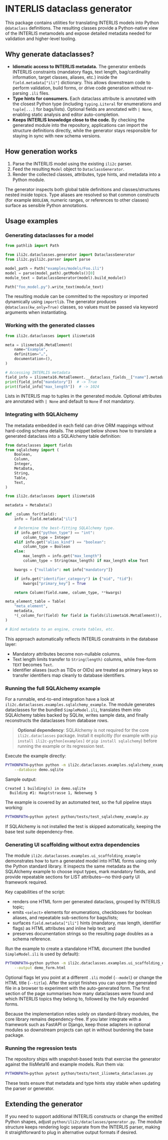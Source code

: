 # INTERLIS dataclass generator

This package contains utilities for translating INTERLIS models into Python
`@dataclass` definitions.  The resulting classes provide a Python-native view of
the INTERLIS metamodels and expose detailed metadata needed for validation and
higher-level tooling.

## Why generate dataclasses?

* **Idiomatic access to INTERLIS metadata.**  The generator embeds INTERLIS
  constraints (mandatory flags, text length, bag/cardinality information, target
  classes, aliases, etc.) inside the `field.metadata["ili"]` dictionary.  This
  allows downstream code to perform validation, build forms, or drive code
  generation without re-parsing `.ili` files.
* **Type hints for consumers.**  Each dataclass attribute is annotated with the
  closest Python type (including `typing.Literal` for enumerations and
  `tuple[...]` for bags/lists).  Optional fields are annotated with `| None`,
  enabling static analysis and editor auto-completion.
* **Keeps INTERLIS knowledge close to the code.**  By checking the generated
  module into the repository, applications can import the structure definitions
  directly, while the generator stays responsible for staying in sync with new
  schema versions.

## How generation works

1. Parse the INTERLIS model using the existing `ili2c` parser.
2. Feed the resulting `Model` object to `DataclassGenerator`.
3. Render the collected classes, attributes, type hints, and metadata into a
   Python module.

The generator inspects both global table definitions and classes/structures
nested inside topics.  Type aliases are resolved so that common constructs (for
example `BOOLEAN`, numeric ranges, or references to other classes) surface as
sensible Python annotations.

## Usage examples

### Generating dataclasses for a model

```python
from pathlib import Path

from ili2c.dataclasses.generator import DataclassGenerator
from ili2c.pyili2c.parser import parse

model_path = Path("examples/models/Foo.ili")
model = parse(model_path).getModels()[0]
module_text = DataclassGenerator(model).build_module()

Path("foo_model.py").write_text(module_text)
```

The resulting module can be committed to the repository or imported dynamically
using `importlib`.  The generator produces `@dataclass(kw_only=True)` classes,
so values must be passed via keyword arguments when instantiating.

### Working with the generated classes

```python
from ili2c.dataclasses import ilismeta16

meta = ilismeta16.MetaElement(
    name="Example",
    definition="…",
    documentation=(),
)

# Accessing INTERLIS metadata
field_info = ilismeta16.MetaElement.__dataclass_fields__["name"].metadata["ili"]
print(field_info["mandatory"])  # -> True
print(field_info["max_length"])  # -> 1024
```

Lists in INTERLIS map to tuples in the generated module.  Optional attributes
are annotated with `| None` and default to `None` if not mandatory.

### Integrating with SQLAlchemy

The metadata embedded in each field can drive ORM mappings without hard-coding
schema details.  The snippet below shows how to translate a generated dataclass
into a SQLAlchemy table definition:

```python
from dataclasses import fields
from sqlalchemy import (
    Boolean,
    Column,
    Integer,
    MetaData,
    String,
    Table,
    Text,
)

from ili2c.dataclasses import ilismeta16

metadata = MetaData()

def _column_for(field):
    info = field.metadata["ili"]

    # Determine the best-fitting SQLAlchemy type.
    if info.get("python_type") == "int":
        column_type = Integer
    elif info.get("alias_kind") == "boolean":
        column_type = Boolean
    else:
        max_length = info.get("max_length")
        column_type = String(max_length) if max_length else Text

    kwargs = {"nullable": not info["mandatory"]}

    if info.get("identifier_category") in {"oid", "tid"}:
        kwargs["primary_key"] = True

    return Column(field.name, column_type, **kwargs)

meta_element_table = Table(
    "meta_element",
    metadata,
    *(_column_for(field) for field in fields(ilismeta16.MetaElement)),
)

# Bind metadata to an engine, create tables, etc.
```

This approach automatically reflects INTERLIS constraints in the database
layer:

* Mandatory attributes become non-nullable columns.
* Text length limits transfer to `String(length)` columns, while free-form
  `TEXT` becomes `Text`.
* Identifier aliases (such as TIDs or OIDs) are treated as primary keys so
  transfer identifiers map cleanly to database identifiers.

### Running the full SQLAlchemy example

For a runnable, end-to-end integration have a look at
`ili2c.dataclasses.examples.sqlalchemy_example`.  The module generates
dataclasses for the bundled `SimpleModel.ili`, translates them into SQLAlchemy
tables backed by SQLite, writes sample data, and finally reconstructs the
dataclasses from database rows.

> **Optional dependency**: SQLAlchemy is not required for the core
> `ili2c.dataclasses` package.  Install it explicitly (for example with
> `pip install ili2c-python[examples]` or `pip install sqlalchemy`) before
> running the example or its regression test.

Execute the example directly:

```bash
PYTHONPATH=python python -m ili2c.dataclasses.examples.sqlalchemy_example \
    --database demo.sqlite
```

Sample output:

```
Created 1 building(s) in demo.sqlite
  Building #1: Hauptstrasse 1, Nebenweg 5
```

The example is covered by an automated test, so the full pipeline stays
working:

```bash
PYTHONPATH=python pytest python/tests/test_sqlalchemy_example.py
```

If SQLAlchemy is not installed the test is skipped automatically, keeping the
base test suite dependency-free.

### Generating UI scaffolding without extra dependencies

The module `ili2c.dataclasses.examples.ui_scaffolding_example` demonstrates
how to turn a generated model into HTML forms using only the Python standard
library.  It inspects the same metadata as the SQLAlchemy example to choose
input types, mark mandatory fields, and provide repeatable sections for LIST
attributes—no third-party UI framework required.

Key capabilities of the script:

* renders one HTML form per generated dataclass, grouped by INTERLIS topic;
* emits `<select>` elements for enumerations, checkboxes for boolean aliases,
  and repeatable sub-sections for bags/lists;
* surfaces `field.metadata["ili"]` hints (mandatory, max length, identifier
  flags) as HTML attributes and inline help text; and
* preserves documentation strings so the resulting page doubles as a schema
  reference.

Run the example to create a standalone HTML document (the bundled
`SimpleModel.ili` is used by default):

```bash
PYTHONPATH=python python -m ili2c.dataclasses.examples.ui_scaffolding_example \
    --output demo_form.html
```

Optional flags let you point at a different `.ili` model (`--model`) or change
the HTML title (`--title`).  After the script finishes you can open the
generated file in a browser to experiment with the auto-generated form.  The
first section of the page summarises how many dataclasses were found and which
INTERLIS topics they belong to, followed by the fully expanded forms.

Because the implementation relies solely on standard-library modules, the
core library remains dependency-free.  If you later integrate with a
framework such as FastAPI or Django, keep those adapters in optional modules
so downstream projects can opt in without burdening the base package.

### Running the regression tests

The repository ships with snapshot-based tests that exercise the generator
against the IlisMeta16 and example models.  Run them via:

```bash
PYTHONPATH=python pytest python/tests/test_ilismeta_dataclasses.py
```

These tests ensure that metadata and type hints stay stable when updating the
parser or generator.

## Extending the generator

If you need to support additional INTERLIS constructs or change the emitted
Python shapes, adjust `python/ili2c/dataclasses/generator.py`.  The module
structure keeps rendering logic separate from the INTERLIS parser, making it
straightforward to plug in alternative output formats if desired.
